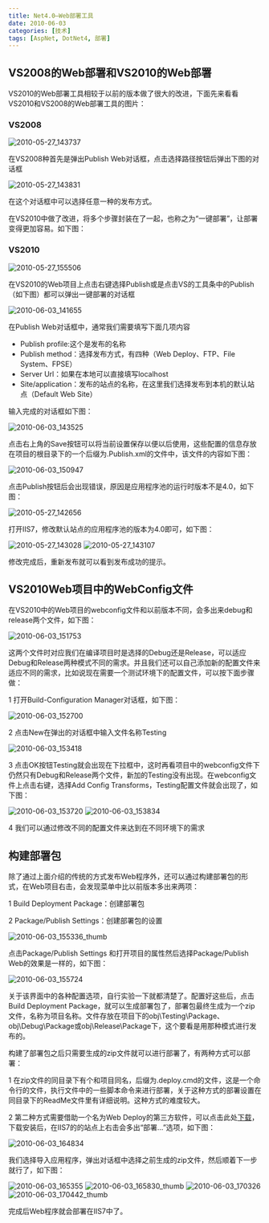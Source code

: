 ```yaml
---
title: Net4.0—Web部署工具
date: 2010-06-03
categories: [技术]
tags: [AspNet, DotNet4, 部署]
---
```


## VS2008的Web部署和VS2010的Web部署

VS2010的Web部署工具相较于以前的版本做了很大的改进，下面先来看看VS2010和VS2008的Web部署工具的图片：

### VS2008

![2010-05-27_143737](https://cdn.jsdelivr.net/gh/oec2003/hblog-images/img/202201300732166.png)

在VS2008种首先是弹出Publish Web对话框，点击选择路径按钮后弹出下图的对话框

![2010-05-27_143831](https://cdn.jsdelivr.net/gh/oec2003/hblog-images/img/202201300732168.png)

在这个对话框中可以选择任意一种的发布方式。

在VS2010中做了改进，将多个步骤封装在了一起，也称之为“一键部署”，让部署变得更加容易。如下图：

### VS2010

![2010-05-27_155506](https://cdn.jsdelivr.net/gh/oec2003/hblog-images/img/202201300732962.png)

在VS2010的Web项目上点击右键选择Publish或是点击VS的工具条中的Publish（如下图）都可以弹出一键部署的对话框

![2010-06-03_141655](https://cdn.jsdelivr.net/gh/oec2003/hblog-images/img/202201300732949.png)

在Publish Web对话框中，通常我们需要填写下面几项内容

* Publish profile:这个是发布的名称
* Publish method：选择发布方式，有四种（Web Deploy、FTP、File System、FPSE）
* Server Url：如果在本地可以直接填写localhost
* Site/application：发布的站点的名称，在这里我们选择发布到本机的默认站点（Default Web Site）

输入完成的对话框如下图：

![2010-06-03_143525](https://cdn.jsdelivr.net/gh/oec2003/hblog-images/img/202201300732196.png)

点击右上角的Save按钮可以将当前设置保存以便以后使用，这些配置的信息存放在项目的根目录下的一个后缀为.Publish.xml的文件中，该文件的内容如下图：

![2010-06-03_150947](https://cdn.jsdelivr.net/gh/oec2003/hblog-images/img/202201300732680.png)

点击Publish按钮后会出现错误，原因是应用程序池的运行时版本不是4.0，如下图：

![2010-05-27_142656](https://cdn.jsdelivr.net/gh/oec2003/hblog-images/img/202201300733208.png)

打开IIS7，修改默认站点的应用程序池的版本为4.0即可，如下图：

![2010-05-27_143028](https://cdn.jsdelivr.net/gh/oec2003/hblog-images/img/202201300733423.png)
![2010-05-27_143107](https://cdn.jsdelivr.net/gh/oec2003/hblog-images/img/202201300733426.png)

修改完成后，重新发布就可以看到发布成功的提示。

## VS2010Web项目中的WebConfig文件

在VS2010中的Web项目的webconfig文件和以前版本不同，会多出来debug和release两个文件，如下图：

![2010-06-03_151753](https://cdn.jsdelivr.net/gh/oec2003/hblog-images/img/202201300733922.png)

这两个文件时对应我们在编译项目时是选择的Debug还是Release，可以适应Debug和Release两种模式不同的需求。并且我们还可以自己添加新的配置文件来适应不同的需求，比如说现在需要一个测试环境下的配置文件，可以按下面步骤做：

1 打开Build-Configuration Manager对话框，如下图：

![2010-06-03_152700](https://cdn.jsdelivr.net/gh/oec2003/hblog-images/img/202201300733480.png)

2 点击New在弹出的对话框中输入文件名称Testing

![2010-06-03_153418](https://cdn.jsdelivr.net/gh/oec2003/hblog-images/img/202201300733835.png)

3 点击OK按钮Testing就会出现在下拉框中，这时再看项目中的webconfig文件下仍然只有Debug和Release两个文件，新加的Testing没有出现。在webconfig文件上点击右键，选择Add Config Transforms，Testing配置文件就会出现了，如下图：

![2010-06-03_153720](https://cdn.jsdelivr.net/gh/oec2003/hblog-images/img/202201300734304.png)
![2010-06-03_153834](https://cdn.jsdelivr.net/gh/oec2003/hblog-images/img/202201300734204.png)

4 我们可以通过修改不同的配置文件来达到在不同环境下的需求

## 构建部署包

除了通过上面介绍的传统的方式发布Web程序外，还可以通过构建部署包的形式，在Web项目右击，会发现菜单中比以前版本多出来两项：

1 Build Deployment Package：创建部署包

2 Package/Publish Settings：创建部署包的设置

![2010-06-03_155336_thumb](https://cdn.jsdelivr.net/gh/oec2003/hblog-images/img/202201300734292.png)

点击Package/Publish Settings 和打开项目的属性然后选择Package/Publish Web的效果是一样的，如下图：

![2010-06-03_155724](https://cdn.jsdelivr.net/gh/oec2003/hblog-images/img/202201300734551.png)

关于该界面中的各种配置选项，自行实验一下就都清楚了。配置好这些后，点击Build Deployment Package，就可以生成部署包了，部署包最终生成为一个zip文件，名称为项目名称。文件存放在项目下的obj\Testing\Package、obj\Debug\Package或obj\Release\Package下，这个要看是用那种模式进行发布的。

构建了部署包之后只需要生成的zip文件就可以进行部署了，有两种方式可以部署：

1 在zip文件的同目录下有个和项目同名，后缀为.deploy.cmd的文件，这是一个命令行的文件，执行文件中的一些脚本命令来进行部署，关于这种方式的部署设置在同目录下的ReadMe文件里有详细说明。这种方式的难度较大。

2 第二种方式需要借助一个名为Web Deploy的第三方软件，可以点击此处[下载](http://www.iis.net/download/webdeploy)，下载安装后，在IIS7的的站点上右击会多出“部署…”选项，如下图：

![2010-06-03_164834](https://cdn.jsdelivr.net/gh/oec2003/hblog-images/img/202201300734839.png)

我们选择导入应用程序，弹出对话框中选择之前生成的zip文件，然后顺着下一步就行了，如下图：

![2010-06-03_165355](https://cdn.jsdelivr.net/gh/oec2003/hblog-images/img/202201300734339.png)
![2010-06-03_165830_thumb](https://cdn.jsdelivr.net/gh/oec2003/hblog-images/img/202201300735229.png)
![2010-06-03_170326](https://cdn.jsdelivr.net/gh/oec2003/hblog-images/img/202201300735872.png)
![2010-06-03_170442_thumb](https://cdn.jsdelivr.net/gh/oec2003/hblog-images/img/202201300735255.png)

完成后Web程序就会部署在IIS7中了。




